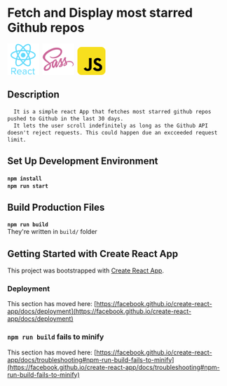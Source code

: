 # Fetch and Display most starred Github repos

![React](readme-icons/react.png)&nbsp; ![Sass](readme-icons/sass.png)&nbsp; ![Javascript](readme-icons/js.png)

## Description

      It is a simple react App that fetches most starred github repos
    pushed to Github in the last 30 days.
      It lets the user scroll indefinitely as long as the Github API
    doesn't reject requests. This could happen due an excceeded request limit.

## Set Up Development Environment

**`npm install`**  
**`npm run start`**

## Build Production Files

**`npm run build`**  
They're written in `build/` folder

## Getting Started with Create React App

This project was bootstrapped with [Create React App](https://github.com/facebook/create-react-app).

### Deployment

This section has moved here: [https://facebook.github.io/create-react-app/docs/deployment](https://facebook.github.io/create-react-app/docs/deployment)

### `npm run build` fails to minify

This section has moved here: [https://facebook.github.io/create-react-app/docs/troubleshooting#npm-run-build-fails-to-minify](https://facebook.github.io/create-react-app/docs/troubleshooting#npm-run-build-fails-to-minify)
